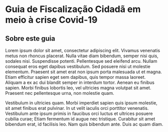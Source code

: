 # Guia de Fiscalização Cidadã em meio à crise Covid-19

## Sobre este guia

Lorem ipsum dolor sit amet, consectetur adipiscing elit. Vivamus venenatis metus non rhoncus placerat. Nulla vitae diam bibendum, semper nisi quis, sodales nisi. Suspendisse potenti. Pellentesque sed eleifend arcu. Nullam consequat eros eget dapibus vestibulum. Sed posuere nisi ut molestie elementum. Praesent sit amet erat non ipsum porta malesuada ut et magna. Etiam efficitur sapien eget sem dapibus, quis tempor massa laoreet. Aliquam a ex ac dui blandit semper in interdum tortor. Aenean eu finibus sapien. Morbi finibus lobortis leo, vel ultricies magna volutpat sit amet. Praesent nec pellentesque urna, non molestie quam.

Vestibulum in ultricies quam. Morbi imperdiet sapien quis ipsum molestie, sit amet finibus erat pulvinar. In ut velit iaculis orci porttitor venenatis. Vestibulum ante ipsum primis in faucibus orci luctus et ultrices posuere cubilia curae; Etiam fermentum id augue nec tristique. Curabitur sit amet bibendum erat, id facilisis leo. Nam quis bibendum ante. Duis ac quam diam.